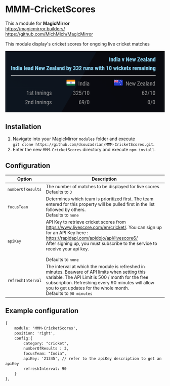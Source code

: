 # MMM-CricketScores
This a module for <strong>MagicMirror</strong><br>
https://magicmirror.builders/<br>
https://github.com/MichMich/MagicMirror

This module display's cricket scores for ongoing live cricket matches

![Screenshot](/Screenshots/screenshot.png "Screenshot")


## Installation

1. Navigate into your MagicMirror `modules` folder and execute<br>
`git clone https://github.com/dsouzadrian/MMM-CricketScores.git`.
2. Enter the new `MMM-CricketScores` directory and execute `npm install`.





## Configuration

<table>
  <thead>
    <tr>
      <th>Option</th>
      <th>Description</th>
    </tr>
  </thead>
  <tbody>
    <tr>
      <td><code>numberOfResults</code></td>
      <td>The number of matches to be displayed for live scores<br>Defaults to <code>3</code></td>
    </tr>
    <tr>
      <td><code>focusTeam</code></td>
      <td>Determines which team is prioritized first. The team entered for this property will be pulled first in the list followed by others.<br>Defaults to <code>none</code></td>
    </tr>
    <tr>
      <td><code>apiKey</code></td>
      <td>API Key to retrieve cricket scores from <a href="https://www.livescore.com/en/cricket/">https://www.livescore.com/en/cricket/</a>. You can sign up for an API Key here : <a href="https://rapidapi.com/apidojo/api/livescore6/">https://rapidapi.com/apidojo/api/livescore6/</a><br>After signing up, you must subscribe to the service to receive your api key. <br><br>Defaults to <code>none</code></td>
    </tr>
    <tr>
      <td><code>refreshInterval</code></td>
      <td>The interval at which the module is refreshed in minutes. Beaware of API limits when setting this variable. The API Limit is 500 / month for the free subscription. Refreshing every 90 minutes will allow you to get updates for the whole month. <br>Defaults to <code>90 minutes</code></td>
    </tr>
  </tbody>
</table>



## Example configuration

```
{
    module: 'MMM-CricketScores',
    position: 'right',
    config:{
        category: "cricket",
        numberOfResults : 3,
        focusTeam: "India",
        apiKey: '21345', // refer to the apiKey description to get an apiKey
        refreshInterval: 90
    }
},

```

